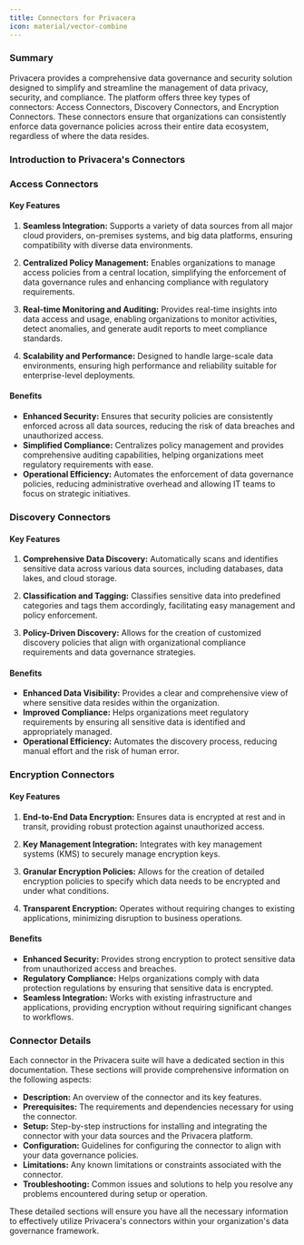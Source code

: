 ```yaml
---
title: Connectors for Privacera
icon: material/vector-combine
---
```


### Summary

Privacera provides a comprehensive data governance and security solution designed to simplify and streamline the management of data privacy, security, and compliance. The platform offers three key types of connectors: Access Connectors, Discovery Connectors, and Encryption Connectors. These connectors ensure that organizations can consistently enforce data governance policies across their entire data ecosystem, regardless of where the data resides.

### Introduction to Privacera's Connectors

### Access Connectors

#### Key Features

1. **Seamless Integration:** Supports a variety of data sources from all major cloud providers, on-premises systems, and big data platforms, ensuring compatibility with diverse data environments.

2. **Centralized Policy Management:** Enables organizations to manage access policies from a central location, simplifying the enforcement of data governance rules and enhancing compliance with regulatory requirements.

3. **Real-time Monitoring and Auditing:** Provides real-time insights into data access and usage, enabling organizations to monitor activities, detect anomalies, and generate audit reports to meet compliance standards.

4. **Scalability and Performance:** Designed to handle large-scale data environments, ensuring high performance and reliability suitable for enterprise-level deployments.

#### Benefits

- **Enhanced Security:** Ensures that security policies are consistently enforced across all data sources, reducing the risk of data breaches and unauthorized access.
- **Simplified Compliance:** Centralizes policy management and provides comprehensive auditing capabilities, helping organizations meet regulatory requirements with ease.
- **Operational Efficiency:** Automates the enforcement of data governance policies, reducing administrative overhead and allowing IT teams to focus on strategic initiatives.

### Discovery Connectors

#### Key Features

1. **Comprehensive Data Discovery:** Automatically scans and identifies sensitive data across various data sources, including databases, data lakes, and cloud storage.

2. **Classification and Tagging:** Classifies sensitive data into predefined categories and tags them accordingly, facilitating easy management and policy enforcement.

3. **Policy-Driven Discovery:** Allows for the creation of customized discovery policies that align with organizational compliance requirements and data governance strategies.


#### Benefits

- **Enhanced Data Visibility:** Provides a clear and comprehensive view of where sensitive data resides within the organization.
- **Improved Compliance:** Helps organizations meet regulatory requirements by ensuring all sensitive data is identified and appropriately managed.
- **Operational Efficiency:** Automates the discovery process, reducing manual effort and the risk of human error.

### Encryption Connectors

#### Key Features

1. **End-to-End Data Encryption:** Ensures data is encrypted at rest and in transit, providing robust protection against unauthorized access.

2. **Key Management Integration:** Integrates with key management systems (KMS) to securely manage encryption keys.

3. **Granular Encryption Policies:** Allows for the creation of detailed encryption policies to specify which data needs to be encrypted and under what conditions.

4. **Transparent Encryption:** Operates without requiring changes to existing applications, minimizing disruption to business operations.

#### Benefits

- **Enhanced Security:** Provides strong encryption to protect sensitive data from unauthorized access and breaches.
- **Regulatory Compliance:** Helps organizations comply with data protection regulations by ensuring that sensitive data is encrypted.
- **Seamless Integration:** Works with existing infrastructure and applications, providing encryption without requiring significant changes to workflows.

### Connector Details

Each connector in the Privacera suite will have a dedicated section in this documentation. These sections will provide comprehensive information on the following aspects:

- **Description:** An overview of the connector and its key features.
- **Prerequisites:** The requirements and dependencies necessary for using the connector.
- **Setup:** Step-by-step instructions for installing and integrating the connector with your data sources and the Privacera platform.
- **Configuration:** Guidelines for configuring the connector to align with your data governance policies.
- **Limitations:** Any known limitations or constraints associated with the connector.
- **Troubleshooting:** Common issues and solutions to help you resolve any problems encountered during setup or operation.

These detailed sections will ensure you have all the necessary information to effectively utilize Privacera's connectors within your organization's data governance framework.